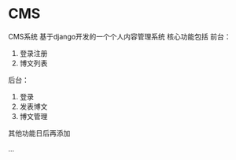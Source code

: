 # CMS
CMS系统
基于django开发的一个个人内容管理系统
核心功能包括
前台：
1. 登录注册
2. 博文列表

后台：
1. 登录
2. 发表博文
3. 博文管理


其他功能日后再添加


...

